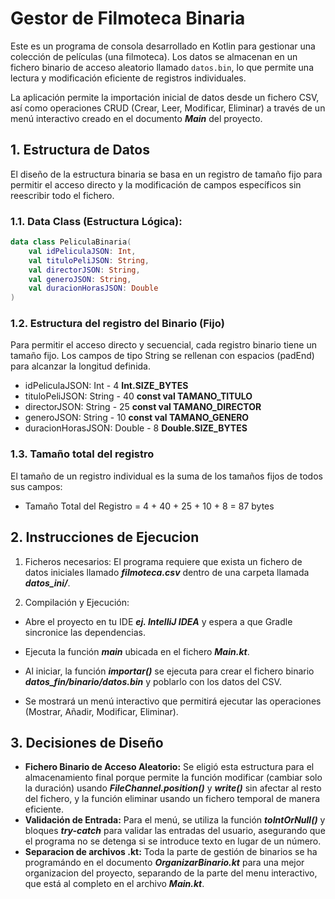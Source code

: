 # Gestor de Filmoteca Binaria

Este es un programa de consola desarrollado en Kotlin para gestionar una colección de películas (una filmoteca). Los datos se almacenan en un fichero binario de acceso aleatorio llamado `datos.bin`, lo que permite una lectura y modificación eficiente de registros individuales.

La aplicación permite la importación inicial de datos desde un fichero CSV, así como operaciones CRUD (Crear, Leer, Modificar, Eliminar) a través de un menú interactivo creado en el documento ***Main*** del proyecto.

## 1. Estructura de Datos

El diseño de la estructura binaria se basa en un registro de tamaño fijo para permitir el acceso directo y la modificación de campos específicos sin reescribir todo el fichero.

### **1.1. Data Class (Estructura Lógica):**

```kotlin
data class PeliculaBinaria(
    val idPeliculaJSON: Int, 
    val tituloPeliJSON: String, 
    val directorJSON: String, 
    val generoJSON: String, 
    val duracionHorasJSON: Double
)
```
### **1.2. Estructura del registro del Binario (Fijo)**
Para permitir el acceso directo y secuencial, cada registro binario tiene un tamaño fijo. Los campos de tipo String se rellenan con espacios (padEnd) para alcanzar la longitud definida.

- idPeliculaJSON: 	Int	- 4	**Int.SIZE_BYTES**
- tituloPeliJSON:	String - 40	**const val TAMANO_TITULO**
- directorJSON:	String	- 25	**const val TAMANO_DIRECTOR**
- generoJSON:	String	- 10	**const val TAMANO_GENERO**
- duracionHorasJSON:  Double - 8	**Double.SIZE_BYTES**

### **1.3. Tamaño total del registro**

El tamaño de un registro individual es la suma de los tamaños fijos de todos sus campos:

- Tamaño Total del Registro = 4 + 40 + 25 + 10 + 8 = 87 bytes

## 2. Instrucciones de Ejecucion
1.  Ficheros necesarios: El programa requiere que exista un fichero de datos iniciales llamado ***filmoteca.csv*** dentro de una carpeta llamada ***datos_ini/***.

2. Compilación y Ejecución:
- Abre el proyecto en tu IDE ***ej. IntelliJ IDEA*** y espera a que Gradle sincronice las dependencias.

- Ejecuta la función ***main*** ubicada en el fichero ***Main.kt***.

- Al iniciar, la función ***importar()*** se ejecuta para crear el fichero binario ***datos_fin/binario/datos.bin*** y poblarlo con los datos del CSV.

- Se mostrará un menú interactivo que permitirá ejecutar las operaciones (Mostrar, Añadir, Modificar, Eliminar).

## 3. Decisiones de Diseño

- **Fichero Binario de Acceso Aleatorio:** Se eligió esta estructura para el almacenamiento final porque permite la función modificar (cambiar solo la duración) usando ***FileChannel.position()*** y ***write()*** sin afectar al resto del fichero, y la función eliminar usando un fichero temporal de manera eficiente.
- **Validación de Entrada:** Para el menú, se utiliza la función ***toIntOrNull()*** y bloques ***try-catch*** para validar las entradas del usuario, asegurando que el programa no se detenga si se introduce texto en lugar de un número.
- **Separacion de archivos .kt:** Toda la parte de gestión de binarios se ha programándo en el documento ***OrganizarBinario.kt*** para una mejor organizacion del proyecto, separando de la parte del menu interactivo, que está al completo en el archivo ***Main.kt***.